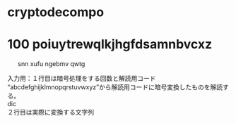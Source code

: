 # cryptodecompo
<h1>100 poiuytrewqlkjhgfdsamnbvcxz</h1>
<ul>snn xufu ngebmv qwtg</ul>
<div>入力用：１行目は暗号処理をする回数と解読用コード</div>
<div>“abcdefghijklmnopqrstuvwxyz”から解読用コードに暗号変換したものを解読する。</div>dic
<div>２行目は実際に変換する文字列</div>
